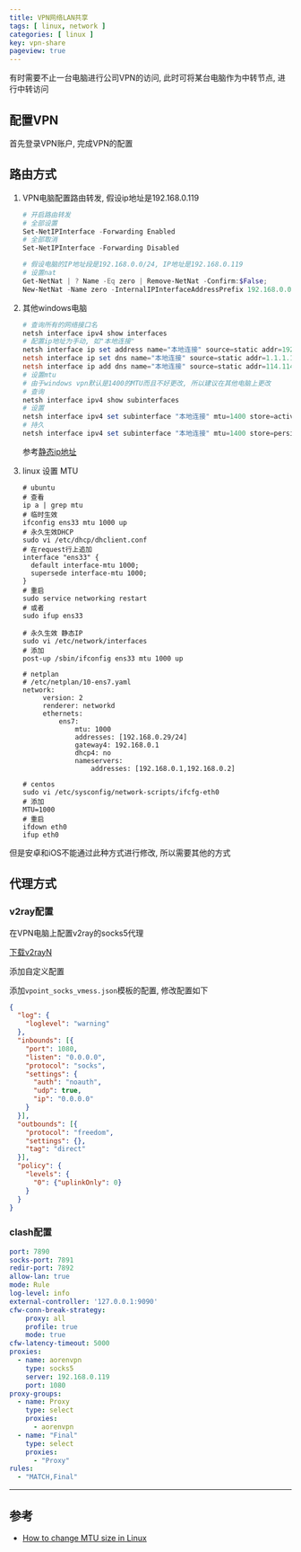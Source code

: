 ```yaml
---
title: VPN网络LAN共享
tags: [ linux, network ]
categories: [ linux ]
key: vpn-share
pageview: true
---
```


有时需要不止一台电脑进行公司VPN的访问, 此时可将某台电脑作为中转节点, 进行中转访问

<!--more-->

## 配置VPN

首先登录VPN账户, 完成VPN的配置

## 路由方式

1. VPN电脑配置路由转发, 假设ip地址是192.168.0.119

   ```powershell
   # 开启路由转发
   # 全部设置
   Set-NetIPInterface -Forwarding Enabled
   # 全部取消
   Set-NetIPInterface -Forwarding Disabled
   
   # 假设电脑的IP地址段是192.168.0.0/24, IP地址是192.168.0.119
   # 设置nat
   Get-NetNat | ? Name -Eq zero | Remove-NetNat -Confirm:$False;
   New-NetNat -Name zero -InternalIPInterfaceAddressPrefix 192.168.0.0/24;
   ```

1. 其他windows电脑

   ```powershell
   # 查询所有的网络接口名
   netsh interface ipv4 show interfaces
   # 配置ip地址为手动, 如"本地连接"
   netsh interface ip set address name="本地连接" source=static addr=192.168.0.130 mask=255.255.255.0 gateway=192.168.0.119 1
   netsh interface ip set dns name="本地连接" source=static addr=1.1.1.1
   netsh interface ip add dns name="本地连接" source=static addr=114.114.114.114
   # 设置mtu
   # 由于windows vpn默认是1400的MTU而且不好更改, 所以建议在其他电脑上更改
   # 查询
   netsh interface ipv4 show subinterfaces
   # 设置
   netsh interface ipv4 set subinterface "本地连接" mtu=1400 store=active
   # 持久
   netsh interface ipv4 set subinterface "本地连接" mtu=1400 store=persistent
   ```

   参考[静态ip地址](/windows/2022/06/19/static-ip)

1. linux 设置 MTU

   ```shell
   # ubuntu
   # 查看
   ip a | grep mtu
   # 临时生效
   ifconfig ens33 mtu 1000 up
   # 永久生效DHCP
   sudo vi /etc/dhcp/dhclient.conf
   # 在request行上追加
   interface "ens33" {
     default interface-mtu 1000;
     supersede interface-mtu 1000;
   }
   # 重启
   sudo service networking restart
   # 或者
   sudo ifup ens33

   # 永久生效 静态IP
   sudo vi /etc/network/interfaces
   # 添加
   post-up /sbin/ifconfig ens33 mtu 1000 up

   # netplan
   # /etc/netplan/10-ens7.yaml
   network:
        version: 2
        renderer: networkd
        ethernets:
            ens7:
                mtu: 1000
                addresses: [192.168.0.29/24]
                gateway4: 192.168.0.1
                dhcp4: no
                nameservers:
                    addresses: [192.168.0.1,192.168.0.2]
   ```

   ```shell
   # centos
   sudo vi /etc/sysconfig/network-scripts/ifcfg-eth0
   # 添加
   MTU=1000
   # 重启
   ifdown eth0
   ifup eth0
   ```

但是安卓和iOS不能通过此种方式进行修改, 所以需要其他的方式

## 代理方式

### v2ray配置

在VPN电脑上配置v2ray的socks5代理

[下载v2rayN](https://github.com/2dust/v2rayN/releases)

添加自定义配置

添加`vpoint_socks_vmess.json`模板的配置, 修改配置如下

```json
{
  "log": {
    "loglevel": "warning"
  },
  "inbounds": [{
    "port": 1080,
    "listen": "0.0.0.0",
    "protocol": "socks",
    "settings": {
      "auth": "noauth",
      "udp": true,
      "ip": "0.0.0.0"
    }
  }],
  "outbounds": [{
    "protocol": "freedom",
    "settings": {},
    "tag": "direct"
  }],
  "policy": {
    "levels": {
      "0": {"uplinkOnly": 0}
    }
  }
}
```

### clash配置

```yaml
port: 7890
socks-port: 7891
redir-port: 7892
allow-lan: true
mode: Rule
log-level: info
external-controller: '127.0.0.1:9090'
cfw-conn-break-strategy:
    proxy: all
    profile: true
    mode: true
cfw-latency-timeout: 5000
proxies:
  - name: aorenvpn
    type: socks5
    server: 192.168.0.119
    port: 1080
proxy-groups:
  - name: Proxy
    type: select
    proxies:
      - aorenvpn
  - name: "Final"
    type: select
    proxies:
      - "Proxy"
rules:
  - "MATCH,Final"
```

----

## 参考

- [How to change MTU size in Linux](https://linuxhint.com/how-to-change-mtu-size-in-linux/)
